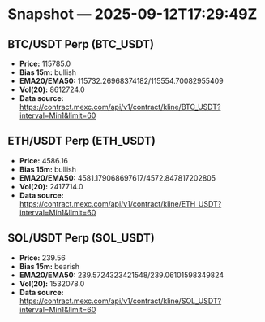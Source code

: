 # Snapshot — 2025-09-12T17:29:49Z

## BTC/USDT Perp (BTC_USDT)
- **Price:** 115785.0
- **Bias 15m:** bullish
- **EMA20/EMA50:** 115732.26968374182/115554.70082955409
- **Vol(20):** 8612724.0
- **Data source:** https://contract.mexc.com/api/v1/contract/kline/BTC_USDT?interval=Min1&limit=60

## ETH/USDT Perp (ETH_USDT)
- **Price:** 4586.16
- **Bias 15m:** bullish
- **EMA20/EMA50:** 4581.179068697617/4572.847817202805
- **Vol(20):** 2417714.0
- **Data source:** https://contract.mexc.com/api/v1/contract/kline/ETH_USDT?interval=Min1&limit=60

## SOL/USDT Perp (SOL_USDT)
- **Price:** 239.56
- **Bias 15m:** bearish
- **EMA20/EMA50:** 239.5724323421548/239.06101598349824
- **Vol(20):** 1532078.0
- **Data source:** https://contract.mexc.com/api/v1/contract/kline/SOL_USDT?interval=Min1&limit=60
